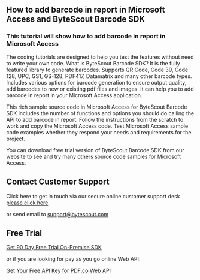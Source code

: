 ## How to add barcode in report in Microsoft Access and ByteScout Barcode SDK

### This tutorial will show how to add barcode in report in Microsoft Access

The coding tutorials are designed to help you test the features without need to write your own code. What is ByteScout Barcode SDK? It is the fully featured library to generate barcodes. Supports QR Code, Code 39, Code 128, UPC, GS1, GS-128, PDF417, Datamatrix and many other barcode types. Includes various options for barcode generation to ensure output quality, add barcodes to new or existing pdf files and images. It can help you to add barcode in report in your Microsoft Access application.

This rich sample source code in Microsoft Access for ByteScout Barcode SDK includes the number of functions and options you should do calling the API to add barcode in report. Follow the instructions from the scratch to work and copy the Microsoft Access code. Test Microsoft Access sample code examples whether they respond your needs and requirements for the project.

You can download free trial version of ByteScout Barcode SDK from our website to see and try many others source code samples for Microsoft Access.

## Contact Customer Support

Click here to get in touch via our secure online customer support desk [please click here](https://bytescout.zendesk.com/hc/en-us/requests/new?subject=ByteScout%20Barcode%20SDK%20Question)

or send email to [support@bytescout.com](mailto:support@bytescout.com?subject=ByteScout%20Barcode%20SDK%20Question) 

## Free Trial

[Get 90 Day Free Trial On-Premise SDK](https://bytescout.com/download/web-installer?utm_source=github-readme)

or if you are looking for pay as you go online Web API:

[Get Your Free API Key for PDF.co Web API](https://pdf.co/documentation/api?utm_source=github-readme)